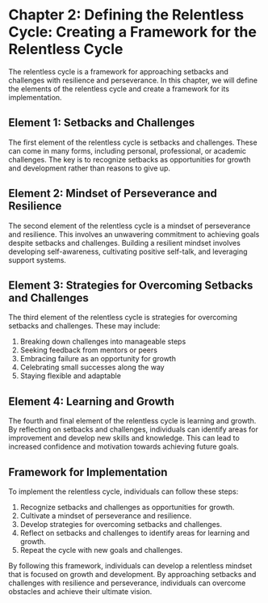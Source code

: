 Chapter 2: Defining the Relentless Cycle: Creating a Framework for the Relentless Cycle
=======================================================================================

The relentless cycle is a framework for approaching setbacks and challenges with resilience and perseverance. In this chapter, we will define the elements of the relentless cycle and create a framework for its implementation.

Element 1: Setbacks and Challenges
----------------------------------

The first element of the relentless cycle is setbacks and challenges. These can come in many forms, including personal, professional, or academic challenges. The key is to recognize setbacks as opportunities for growth and development rather than reasons to give up.

Element 2: Mindset of Perseverance and Resilience
-------------------------------------------------

The second element of the relentless cycle is a mindset of perseverance and resilience. This involves an unwavering commitment to achieving goals despite setbacks and challenges. Building a resilient mindset involves developing self-awareness, cultivating positive self-talk, and leveraging support systems.

Element 3: Strategies for Overcoming Setbacks and Challenges
------------------------------------------------------------

The third element of the relentless cycle is strategies for overcoming setbacks and challenges. These may include:

1. Breaking down challenges into manageable steps
2. Seeking feedback from mentors or peers
3. Embracing failure as an opportunity for growth
4. Celebrating small successes along the way
5. Staying flexible and adaptable

Element 4: Learning and Growth
------------------------------

The fourth and final element of the relentless cycle is learning and growth. By reflecting on setbacks and challenges, individuals can identify areas for improvement and develop new skills and knowledge. This can lead to increased confidence and motivation towards achieving future goals.

Framework for Implementation
----------------------------

To implement the relentless cycle, individuals can follow these steps:

1. Recognize setbacks and challenges as opportunities for growth.
2. Cultivate a mindset of perseverance and resilience.
3. Develop strategies for overcoming setbacks and challenges.
4. Reflect on setbacks and challenges to identify areas for learning and growth.
5. Repeat the cycle with new goals and challenges.

By following this framework, individuals can develop a relentless mindset that is focused on growth and development. By approaching setbacks and challenges with resilience and perseverance, individuals can overcome obstacles and achieve their ultimate vision.
